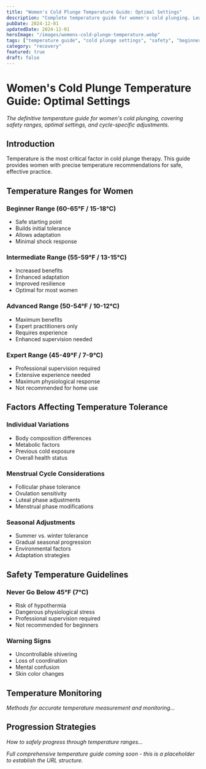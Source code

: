 ```yaml
---
title: "Women's Cold Plunge Temperature Guide: Optimal Settings"
description: "Complete temperature guide for women's cold plunging. Learn optimal temperatures for beginners to advanced, safety ranges, and how to adjust for your cycle."
pubDate: 2024-12-01
updatedDate: 2024-12-01
heroImage: "/images/womens-cold-plunge-temperature.webp"
tags: ["temperature guide", "cold plunge settings", "safety", "beginner tips"]
category: "recovery"
featured: true
draft: false
---
```


# Women's Cold Plunge Temperature Guide: Optimal Settings

*The definitive temperature guide for women's cold plunging, covering safety ranges, optimal settings, and cycle-specific adjustments.*

## Introduction

Temperature is the most critical factor in cold plunge therapy. This guide provides women with precise temperature recommendations for safe, effective practice.

## Temperature Ranges for Women

### Beginner Range (60-65°F / 15-18°C)
- Safe starting point
- Builds initial tolerance
- Allows adaptation
- Minimal shock response

### Intermediate Range (55-59°F / 13-15°C)
- Increased benefits
- Enhanced adaptation
- Improved resilience
- Optimal for most women

### Advanced Range (50-54°F / 10-12°C)
- Maximum benefits
- Expert practitioners only
- Requires experience
- Enhanced supervision needed

### Expert Range (45-49°F / 7-9°C)
- Professional supervision required
- Extensive experience needed
- Maximum physiological response
- Not recommended for home use

## Factors Affecting Temperature Tolerance

### Individual Variations
- Body composition differences
- Metabolic factors
- Previous cold exposure
- Overall health status

### Menstrual Cycle Considerations
- Follicular phase tolerance
- Ovulation sensitivity
- Luteal phase adjustments
- Menstrual phase modifications

### Seasonal Adjustments
- Summer vs. winter tolerance
- Gradual seasonal progression
- Environmental factors
- Adaptation strategies

## Safety Temperature Guidelines

### Never Go Below 45°F (7°C)
- Risk of hypothermia
- Dangerous physiological stress
- Professional supervision required
- Not recommended for beginners

### Warning Signs
- Uncontrollable shivering
- Loss of coordination
- Mental confusion
- Skin color changes

## Temperature Monitoring

*Methods for accurate temperature measurement and monitoring...*

## Progression Strategies

*How to safely progress through temperature ranges...*

*Full comprehensive temperature guide coming soon - this is a placeholder to establish the URL structure.*